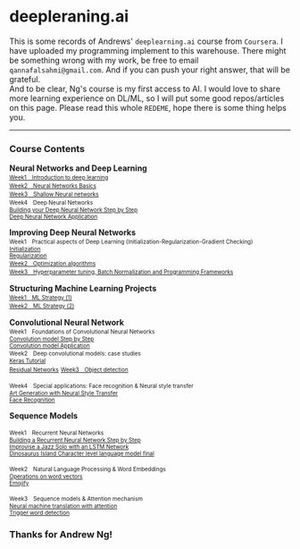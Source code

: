 # deepleraning.ai
This is some records of Andrews' `deeplearning.ai` course from `Coursera`. I have uploaded my programming implement to this warehouse. There might be something wrong with my work, be free to email `qannafalsahmi@gmail.com`. And if you can push your right answer, that will be grateful.<br/>
And to be clear, Ng's course is my first access to AI. I would love to share more learning experience on DL/ML, so I will put some good repos/articles on this page. Please read this whole `REDEME`, hope there is some thing helps you. <br/>

------
### Course Contents
**Neural Networks and Deep Learning**  
<a href="Cours1/s1/Python_Basics_With_Numpy_v3a.ipynb"> 
    <font size=1>Week1　Introduction to deep learning
    </font>
</a><br>
<a href="Cours1/s2/Logistic_Regression_with_a_Neural_Network_mindset_v6a.ipynb">
<font size=1>Week2　Neural Networks Basics</font>   
</a>
<a href="Cours1/s3/Planar_data_classification_with_onehidden_layer_v6c.ipynb">
<font size=1>Week3　Shallow Neural networks</font>
</a>  
<font size=1>Week4　Deep Neural Networks</font> 
<a href="Cours1/s4/Building_your_Deep_Neural_Network_Step_by_Step_v8a.ipynb"> 
<font size=1> <br>Building your Deep Neural Network Step by Step</font> </a>
<a href="Cours1/s4/Deep+Neural+Network+-+Application+v8.ipynb"> 
<font size=1> <br>Deep Neural Network Application</font></a>


**Improving Deep Neural Networks**  
<font size=1>Week1　Practical aspects of Deep Learning
(Initialization-Regularization-Gradient Checking)</font>  
<a href="Cours2/S1/Initialization/Initialization.ipynb">
<font size=1> Initialization</font>
</a>
<a href="Cours2/S1/Regularization/Regularization_v2a.ipynb">
<font size=1> <br>Regularization<br></font>
</a>
<a href="Cours2/S2/Optimization_methods_v1b.ipynb">
<font size=1>Week2　Optimization algorithms</font>  
</a>
<a href="Cours2/S3/TensorFlow_Tutorial_v3b.ipynb">
<font size=1>Week3　Hyperparameter tuning, Batch Normalization and Programming Frameworks</font>  
</a>


**Structuring Machine Learning Projects**
<a href="Cours3/S1/Week 1 Quiz - Bird recognition in the city of Peacetopia (case study).md">  
<font size=1>Week1　ML Strategy (1)</font>  
</a>
<a href="Cours3/S2/Week 2 Quiz - Autonomous driving (case study).md">
<font size=1>Week2　ML Strategy (2)</font>
</a>


**Convolutional Neural Network** <br>
<font size=1>Week1　Foundations of Convolutional Neural Networks</font> 
<a href="Cours4/S1/Convolution_model_Step_by_Step_v2a.ipynb"> 
<font size=1> <br>Convolution model Step by Step</font> </a>
<a href="Cours4/S1/Convolution_model_Application_v1a.ipynb"> 
<font size=1> <br>Convolution model Application</font></a>
<font size=1><br>Week2　Deep convolutional models: case studies</font> 
<a href="Cours4/S2/Keras_Tutorial_v2a.ipynb"> 
<font size=1> <br>Keras Tutorial</font> </a>
<a href="Cours4/S2/Residual_Networks_v2a.ipynb"> 
<font size=1> <br>Residual Networks</font></a>
<a href="Cours4/S3/Autonomous_driving_application_Car_detection_v3a.ipynb">
<font size=1>Week3　Object detection</font>  
</a>

<font size=1>Week4　Special applications: Face recognition & Neural style transfer</font>  
<a href="Cours4/S4/Art_Generation_with_Neural_Style_Transfer_v3a.ipynb"> 
<font size=1>Art Generation with Neural Style Transfer</font> </a>
<a href="Cours4/S4/Face_Recognition_v3a.ipynb"> 
<font size=1> <br>Face Recognition</font></a>


**Sequence Models**  

<font size=1>Week1　Recurrent Neural Networks</font>  
<a href="Cours5/S1/Building_a_Recurrent_Neural_Network_Step_by_Step_v3a.ipynb"> 
<font size=1> Building a Recurrent Neural Network Step by Step</font> </a>
<a href="Cours5/S1/Improvise_a_Jazz_Solo_with_an_LSTM_Network_v3a.ipynb"> 
<font size=1> <br>Improvise a Jazz Solo with an LSTM Network</font></a>
<a href="Cours5/S1/Dinosaurus_Island_Character_level_language_model_final_v3a.ipynb"> 
<font size=1> <br>Dinosaurus Island Character level language model final</font> </a>

<font size=1>Week2　Natural Language Processing & Word Embeddings</font>  
<a href="Cours5/S2/Operations_on_word_vectors_v2a.ipynb"> 
<font size=1> Operations on word vectors</font> </a>
<a href="Cours5/S2/Emojify_v2a.ipynb"> 
<font size=1> <br>Emojify</font></a>

<font size=1>Week3　Sequence models & Attention mechanism</font>  
<a href="Cours5/S3/Neural_machine_translation_with_attention_v4a.ipynb"> 
<font size=1> Neural machine translation with attention</font> </a>
<a href="Cours5/S3/Residual_Networks_v2a.ipynb"> 
<font size=1> <br>Trigger word detection</font></a>
   

### Thanks for Andrew Ng!
